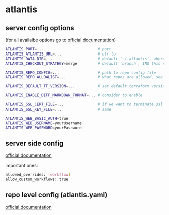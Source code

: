 # atlantis

## server config options
(for all availalbe options go to [official documentation](https://www.runatlantis.io/docs/server-configuration.html))
```bash
ATLANTIS_PORT=...                        # port
ATLANTIS_ATLANTIS_URL=...                # ulr to 
ATLANTIS_DATA_DIR=...                    # default `~/.atlantis`, where atlantis keeps data
ATLANTIS_CHECKOUT_STRATEGY=merge         # default `branch`, IMO this should be merge

ATLANTIS_REPO_CONFIG=...                 # path to repo config file
ATLANTIS_REPO_ALLOWLIST=...              # what repos are allowed, see documentation for a syntax

ATLANTIS_DEFAULT_TF_VERSION=...          # set default terraform version to be used, if not specified by a repo

ATLANTIS_ENABLE_DIFF_MARKDOWN_FORMAT=... # consider to enable

ATLANTIS_SSL_CERT_FILE=...               # if we want to terminate ssl on the atlantis itself
ATLANTIS_SSL_KEY_FILE=...                # same

ATLANTIS_WEB_BASIC_AUTH=true
ATLANTIS_WEB_USERNAME=yourUsername
ATLANTIS_WEB_PASSWORD=yourPassword
```

## server side config
[official documentation](https://www.runatlantis.io/docs/server-side-repo-config.html#example-server-side-repo)

important ones:
```bash
allowed_overrides: [workflow]
allow_custom_workflows: true
```

## repo level config (atlantis.yaml)
[official documentation](https://www.runatlantis.io/docs/repo-level-atlantis-yaml.html#example-using-all-keys)
